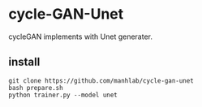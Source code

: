 # cycle-GAN-Unet
cycleGAN implements with Unet generater.
## install
```
git clone https://github.com/manhlab/cycle-gan-unet
bash prepare.sh
python trainer.py --model unet 
```